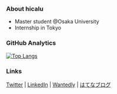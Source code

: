 ### About hicalu
- Master student @Osaka University
- Internship in Tokyo

### GitHub Analytics
[![Top Langs](https://github-readme-stats.vercel.app/api/top-langs/?username=hshicalu&layout=compact)](https://github.com/anuraghazra/github-readme-stats)

### Links
[Twitter](https://twitter.com/satohicalu) | [LinkedIn](https://www.linkedin.com/in/satohicalu) | [Wantedly](https://www.wantedly.com/id/satohicalu) | [はてなブログ](https://satohicalu.hatenablog.com)
